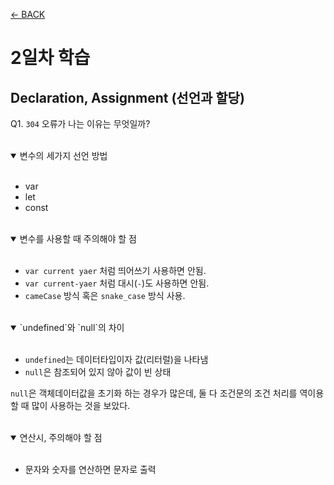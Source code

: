 [← BACK](./README.md)

# 2일차 학습 

## Declaration, Assignment (선언과 할당)

Q1. `304` 오류가 나는 이유는 무엇일까?

<!-- <img src = "./img/304오류.png"> -->
<br/>

<details open> 
  <summary>변수의 세가지 선언 방법</summary>
  <br/>

  - var
  - let
  - const
</details>

<br/>

<details open>
  <summary>변수를 사용할 때 주의해야 할 점</summary>
  <br/>

  - `var current yaer` 처럼 띄어쓰기 사용하면 안됨.
  - `var current-yaer` 처럼 대시(`-`)도 사용하면 안됨.
  - `cameCase` 방식 혹은 `snake_case` 방식 사용.
</details>

<br/>

<details open>
  <summary>`undefined`와 `null`의 차이</summary>
  <br/>

  - `undefined`는 데이터타입이자 값(리터럴)을 나타냄
  - `null`은 참조되어 있지 않아 값이 빈 상태

  `null`은 객체데이터값을 초기화 하는 경우가 많은데, 둘 다 조건문의 조건 처리를 역이용 할 때 많이 사용하는 것을 보았다.
</details>

<br/>

<details open>
  <summary>연산시, 주의해야 할 점</summary>
  <br/>

  - 문자와 숫자를 연산하면 문자로 출력
</details>

<br/>










